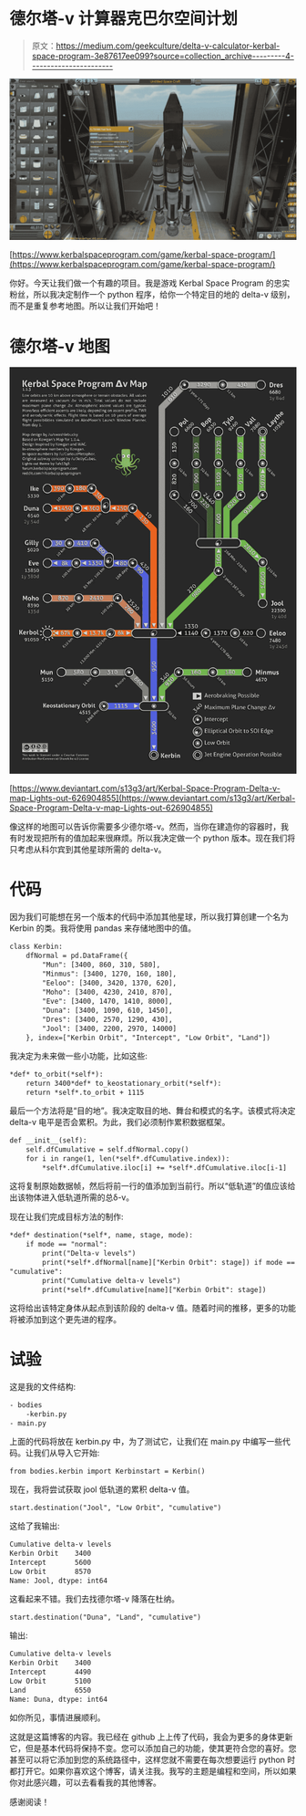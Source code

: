 # 德尔塔-v 计算器克巴尔空间计划

> 原文：<https://medium.com/geekculture/delta-v-calculator-kerbal-space-program-3e87617ee099?source=collection_archive---------4----------------------->

![](img/2890e0e9a4903aebe8fd9e73ba1c18fc.png)

[https://www.kerbalspaceprogram.com/game/kerbal-space-program/](https://www.kerbalspaceprogram.com/game/kerbal-space-program/)

你好。今天让我们做一个有趣的项目。我是游戏 Kerbal Space Program 的忠实粉丝，所以我决定制作一个 python 程序，给你一个特定目的地的 delta-v 级别，而不是重复参考地图。所以让我们开始吧！

# 德尔塔-v 地图

![](img/b4918ae7acc91b334a0ab16e7185811e.png)

[https://www.deviantart.com/s13g3/art/Kerbal-Space-Program-Delta-v-map-Lights-out-626904855](https://www.deviantart.com/s13g3/art/Kerbal-Space-Program-Delta-v-map-Lights-out-626904855)

像这样的地图可以告诉你需要多少德尔塔-v。然而，当你在建造你的容器时，我有时发现把所有的值加起来很麻烦。所以我决定做一个 python 版本。现在我们将只考虑从科尔宾到其他星球所需的 delta-v。

# 代码

因为我们可能想在另一个版本的代码中添加其他星球，所以我打算创建一个名为 Kerbin 的类。我将使用 pandas 来存储地图中的值。

```
class Kerbin:
    dfNormal = pd.DataFrame({
        "Mun": [3400, 860, 310, 580],
        "Minmus": [3400, 1270, 160, 180],
        "Eeloo": [3400, 3420, 1370, 620],
        "Moho": [3400, 4230, 2410, 870],
        "Eve": [3400, 1470, 1410, 8000],
        "Duna": [3400, 1090, 610, 1450],
        "Dres": [3400, 2570, 1290, 430],
        "Jool": [3400, 2200, 2970, 14000]
    }, index=["Kerbin Orbit", "Intercept", "Low Orbit", "Land"])
```

我决定为未来做一些小功能，比如这些:

```
*def* to_orbit(*self*):
    return 3400*def* to_keostationary_orbit(*self*):
    return *self*.to_orbit + 1115
```

最后一个方法将是“目的地”。我决定取目的地、舞台和模式的名字。该模式将决定 delta-v 电平是否会累积。为此，我们必须制作累积数据框架。

```
def __init__(self):
    self.dfCumulative = self.dfNormal.copy()
    for i in range(1, len(*self*.dfCumulative.index)):
        *self*.dfCumulative.iloc[i] += *self*.dfCumulative.iloc[i-1]
```

这将复制原始数据帧，然后将前一行的值添加到当前行。所以“低轨道”的值应该给出该物体进入低轨道所需的总δ-v。

现在让我们完成目标方法的制作:

```
*def* destination(*self*, name, stage, mode):
    if mode == "normal":
        print("Delta-v levels")
        print(*self*.dfNormal[name]["Kerbin Orbit": stage]) if mode == "cumulative":
        print("Cumulative delta-v levels")
        print(*self*.dfCumulative[name]["Kerbin Orbit": stage])
```

这将给出该特定身体从起点到该阶段的 delta-v 值。随着时间的推移，更多的功能将被添加到这个更先进的程序。

# 试验

这是我的文件结构:

```
- bodies
    -kerbin.py
- main.py
```

上面的代码将放在 kerbin.py 中，为了测试它，让我们在 main.py 中编写一些代码。让我们从导入它开始:

```
from bodies.kerbin import Kerbinstart = Kerbin()
```

现在，我将尝试获取 jool 低轨道的累积 delta-v 值。

```
start.destination("Jool", "Low Orbit", "cumulative")
```

这给了我输出:

```
Cumulative delta-v levels
Kerbin Orbit    3400
Intercept       5600
Low Orbit       8570
Name: Jool, dtype: int64
```

这看起来不错。我们去找德尔塔-v 降落在杜纳。

```
start.destination("Duna", "Land", "cumulative")
```

输出:

```
Cumulative delta-v levels
Kerbin Orbit    3400
Intercept       4490
Low Orbit       5100
Land            6550
Name: Duna, dtype: int64
```

如你所见，事情进展顺利。

这就是这篇博客的内容。我已经在 github 上上传了代码，我会为更多的身体更新它，但是基本代码将保持不变。您可以添加自己的功能，使其更符合您的喜好。您甚至可以将它添加到您的系统路径中，这样您就不需要在每次想要运行 python 时都打开它。如果你喜欢这个博客，请关注我。我写的主题是编程和空间，所以如果你对此感兴趣，可以去看看我的其他博客。

感谢阅读！